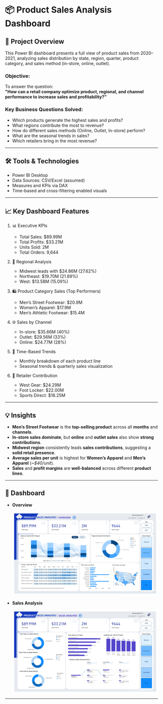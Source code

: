 # 📦 Product Sales Analysis Dashboard

## 📌 Project Overview
This Power BI dashboard presents a full view of product sales from 2020–2021, analyzing sales distribution by state, region, quarter, product category, and sales method (in-store, online, outlet).

### **Objective:**  
To answer the question:  
**"How can a retail company optimize product, regional, and channel performance to increase sales and profitability?"**

### Key Business Questions Solved:
- Which products generate the highest sales and profits?
- What regions contribute the most to revenue?
- How do different sales methods (Online, Outlet, In-store) perform?
- What are the seasonal trends in sales?
- Which retailers bring in the most revenue?

---

## 🛠️ Tools & Technologies
- Power BI Desktop
- Data Sources: CSV/Excel (assumed)
- Measures and KPIs via DAX
- Time-based and cross-filtering enabled visuals

---

## 📈 Key Dashboard Features

1. 📊 Executive KPIs
   - Total Sales: $89.99M
   - Total Profits: $33.21M
   - Units Sold: 2M
   - Total Orders: 9,644

2. 🧭 Regional Analysis
   - Midwest leads with $24.86M (27.62%)
   - Northeast: $19.70M (21.89%)
   - West: $13.58M (15.09%)

3. 🛍️ Product Category Sales (Top Performers)
   - Men’s Street Footwear: $20.9M
   - Women’s Apparel: $17.9M
   - Men’s Athletic Footwear: $15.4M

4. 🌐 Sales by Channel
   - In-store: $35.66M (40%)
   - Outlet: $29.56M (33%)
   - Online: $24.77M (28%)

5. 📅 Time-Based Trends
   - Monthly breakdown of each product line
   - Seasonal trends & quarterly sales visualization

6. 🧩 Retailer Contribution
   - West Gear: $24.29M
   - Foot Locker: $22.00M
   - Sports Direct: $18.25M

---

## 💡 Insights

- **Men’s Street Footwear** is the **top-selling product** across all **months** and **channels**.
- **In-store sales dominate**, but **online** and **outlet sales** also show **strong contributions**.
- **Midwest region** consistently leads **sales contributions**, suggesting a **solid retail presence**.
- **Average sales per unit** is highest for **Women’s Apparel** and **Men’s Apparel** (*~$40/unit*).
- **Sales** and **profit margins** are **well-balanced** across different **product lines**.

---

## 📄 Dashboard

- **Overview**

  ![DASHBOARD](Output/first_page.jpg)

- **Sales Analysis**

  ![DASHBOARD](Output/second_page.jpg)

---

